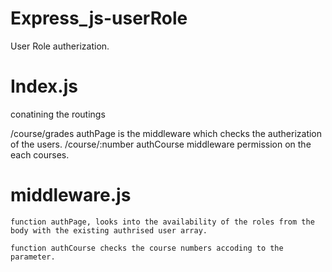 # Express_js-userRole
User Role autherization.

# Index.js

conatining the routings

/course/grades
    authPage is the middleware which checks the autherization of the users.
/course/:number
    authCourse middleware permission on the each courses.

# middleware.js

    function authPage, looks into the availability of the roles from the body with the existing authrised user array.

    function authCourse checks the course numbers accoding to the parameter.

